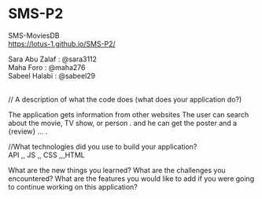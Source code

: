 # SMS-P2

SMS-MoviesDB
<br>
https://lotus-1.github.io/SMS-P2/
<br>

Sara Abu Zalaf : @sara3112 <br>
Maha Foro : @maha276 <br>
Sabeel Halabi : @sabeel29 <br>

<br>
// A description of what the code does (what does your application do?)

The application gets information from other websites
The user can search about the movie, TV show, or person . and he can get the poster and a {review} ... .
<br>

//What technologies did you use to build your application?<br>
API ,, JS ,, CSS ,,,HTML

What are the new things you learned?
What are the challenges you encountered?
What are the features you would like to add if you were going to continue working on this application?
